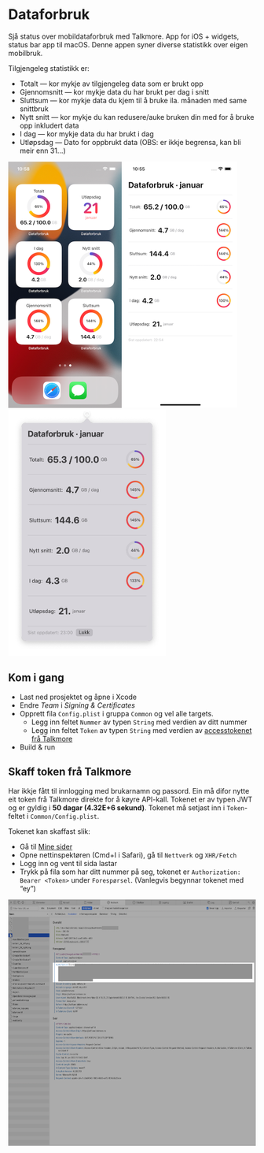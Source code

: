 # Dataforbruk

Sjå status over mobildataforbruk med Talkmore. App for iOS + widgets, status bar app til macOS. Denne appen syner diverse statistikk over eigen mobilbruk.

Tilgjengeleg statistikk er:

- Totalt — kor mykje av tilgjengeleg data som er brukt opp
- Gjennomsnitt — kor mykje data du har brukt per dag i snitt
- Sluttsum — kor mykje data du kjem til å bruke ila. månaden med same snittbruk
- Nytt snitt — kor mykje du kan redusere/auke bruken din med for å bruke opp inkludert data
- I dag — kor mykje data du har brukt i dag
- Utløpsdag — Dato for oppbrukt data (OBS: er ikkje begrensa, kan bli meir enn 31…)

<p float="left">
    <img src="Resources/widgets.png" alt="Widgets" height="500px" />
    <img src="Resources/iOS.png" alt="iOS app" height="500px" />
    <img src="Resources/macOS.png" alt="macOS status-bar-app" height="500px" />
</p>

## Kom i gang

- Last ned prosjektet og åpne i Xcode
- Endre *Team* i *Signing & Certificates*
- Opprett fila `Config.plist` i gruppa `Common` og vel alle targets.
  - Legg inn feltet `Nummer` av typen `String` med verdien av ditt nummer
  - Legg inn feltet `Token` av typen `String` med verdien av [accesstokenet frå Talkmore](#skaff-token-frå-talkmore)
- Build & run

## Skaff token frå Talkmore

Har ikkje fått til innlogging med brukarnamn og passord. Ein må difor nytte eit token frå Talkmore direkte for å køyre API-kall. Tokenet er av typen JWT og er gyldig i **50 dagar (4.32E+6 sekund)**.
Tokenet må setjast inn i `Token`-feltet i `Common/Config.plist`.

Tokenet kan skaffast slik:

- Gå til [Mine sider](https://talkmore.no/login)
- Opne nettinspektøren (Cmd+I i Safari), gå til `Nettverk` og `XHR/Fetch`
- Logg inn og vent til sida lastar
- Trykk på fila som har ditt nummer på seg, tokenet er `Authorization: Bearer <Token>` under `Forespørsel`. (Vanlegvis begynnar tokenet med “ey”)

<img src="Resources/inspector.png" alt="Nettverk i nettinspektøren til Safari" height="500px">